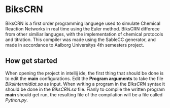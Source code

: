 BiksCRN
=======
BiksCRN is a first order programming languege used to simulate Chemical Reaction Networks in real time using the Euler method. BiksCRN differece from other similiar languges, with the implementation of chemical protocols and titration. This compiler was made using the SableCC generator, and made in accordance to Aalborg Universitys 4th semesters project.

How get started
---------------
When opening the project in intellij ide, the first thing that should be done is to edit the **main** configurations. Edit the **Program arguments** to take the file _Biksintermidiat.sa_ as input. When writing a program in the _BiksCRN_ syntax it should be done in the _BiksCRN.sa_ file. Fianly to compile the written program **main** should get run, the resulting file of the compilation will be a file called _Python.py_.

